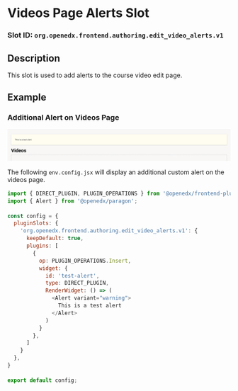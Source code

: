 # Videos Page Alerts Slot

### Slot ID: `org.openedx.frontend.authoring.edit_video_alerts.v1`

## Description

This slot is used to add alerts to the course video edit page.

## Example

### Additional Alert on Videos Page

![Additional alert displayed in alerts slot on videos page](./screenshot_videos_alert_added.png)

The following `env.config.jsx` will display an additional custom alert on the videos page.

```js
import { DIRECT_PLUGIN, PLUGIN_OPERATIONS } from '@openedx/frontend-plugin-framework';
import { Alert } from '@openedx/paragon';

const config = {
  pluginSlots: {
    'org.openedx.frontend.authoring.edit_video_alerts.v1': {
      keepDefault: true,
      plugins: [
        {
          op: PLUGIN_OPERATIONS.Insert,
          widget: {
            id: 'test-alert',
            type: DIRECT_PLUGIN,
            RenderWidget: () => (
              <Alert variant="warning">
                This is a test alert
              </Alert>
            )
          }
        },
      ]
    }
  },
}

export default config;
```
